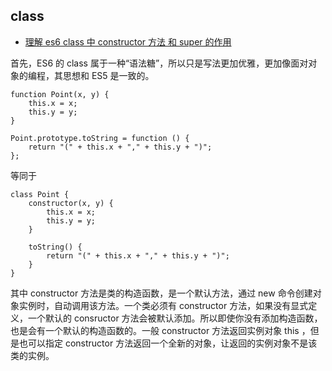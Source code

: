## class

-   [理解 es6 class 中 constructor 方法 和 super 的作用](https://www.jianshu.com/p/fc79756b1dc0)

首先，ES6 的 class 属于一种“语法糖”，所以只是写法更加优雅，更加像面对对象的编程，其思想和 ES5 是一致的。

```es6
function Point(x, y) {
	this.x = x;
	this.y = y;
}

Point.prototype.toString = function () {
	return "(" + this.x + "," + this.y + ")";
};
```

等同于

```es6
class Point {
	constructor(x, y) {
		this.x = x;
		this.y = y;
	}

	toString() {
		return "(" + this.x + "," + this.y + ")";
	}
}
```

其中 constructor 方法是类的构造函数，是一个默认方法，通过 new 命令创建对象实例时，自动调用该方法。一个类必须有 constructor 方法，如果没有显式定义，一个默认的 consructor 方法会被默认添加。所以即使你没有添加构造函数，也是会有一个默认的构造函数的。一般 constructor 方法返回实例对象 this ，但是也可以指定 constructor 方法返回一个全新的对象，让返回的实例对象不是该类的实例。
